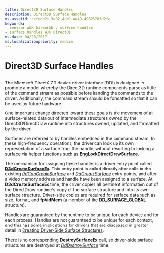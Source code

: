 ```yaml
---
title: Direct3D Surface Handles
description: Direct3D Surface Handles
ms.assetid: cefede2e-3e82-4de3-ae49-4982578fd2fe
keywords:
- context WDK Direct3D , surface handles
- surface handles WDK Direct3D
ms.date: 04/20/2017
ms.localizationpriority: medium
---
```


# Direct3D Surface Handles


## <span id="ddk_direct3d_surface_handles_gg"></span><span id="DDK_DIRECT3D_SURFACE_HANDLES_GG"></span>


The Microsoft DirectX 7.0 device driver interface (DDI) is designed to promote a model whereby the Direct3D runtime components parse as little of the command stream as possible before handing the commands to the driver. Additionally, the command stream should be formatted so that it can be used by future hardware.

One important change directed toward these goals is the movement of all surface-related data out of intermediate structures owned by the Direct3D/DirectDraw runtime into structures owned, updated, and formatted by the driver.

Surfaces are referred to by handles embedded in the command stream. In these high-frequency operations, the driver can look up its own representation of a surface from the handle, without resorting to locking a surface via helper functions such as [**EngLockDirectDrawSurface**](/windows/desktop/api/winddi/nf-winddi-englockdirectdrawsurface).

The mechanism for assigning these handles is a driver entry point called [**D3dCreateSurfaceEx**](/windows/desktop/api/ddrawint/nc-ddrawint-pdd_createsurfaceex). This entry point is called directly after calls to the existing [*DdCanCreateSurface*](/previous-versions/windows/hardware/drivers/ff549213(v=vs.85)) and [*DdCreateSurface*](/previous-versions/windows/hardware/drivers/ff549263(v=vs.85)) entry points, and after a video memory address and handle have been assigned to a surface. At **D3dCreateSurfaceEx** time, the driver copies all pertinent information out of the DirectDraw runtime's copy of the surface structure and into its own surface structure. Driver-side copies are required for surface data such as size, format, and **fpVidMem** (a member of the [**DD\_SURFACE\_GLOBAL**](/windows/desktop/api/ddrawint/ns-ddrawint-_dd_surface_global) structure).

Handles are guaranteed by the runtime to be unique for each device and for each process. Handles are not guaranteed to be unique for each context, and this has some implications for drivers that are discussed in greater detail in [Creating Driver-Side Surface Structures](creating-driver-side-surface-structures.md).

There is no corresponding **DestroySurfaceEx** call, so driver-side surface structures are destroyed at [*DdDestroySurface*](/windows/desktop/api/ddrawint/nc-ddrawint-pdd_surfcb_destroysurface) time.

 

